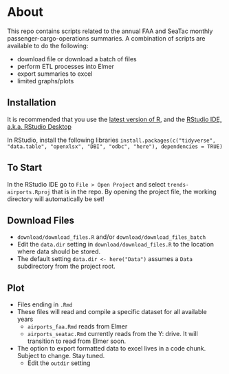# About
This repo contains scripts related to the annual FAA and SeaTac monthly passenger-cargo-operations summaries. A combination of scripts are available to do the following:

- download file or download a batch of files
- perform ETL processes into Elmer
- export summaries to excel
- limited graphs/plots

## Installation
It is recommended that you use the [latest version of R](https://cran.r-project.org/), and the [RStudio IDE, a.k.a. RStudio Desktop](https://rstudio.com/products/rstudio/download/)

In RStudio, install the following libraries
``install.packages(c("tidyverse", "data.table", "openxlsx", "DBI", "odbc", "here"), dependencies = TRUE)``

## To Start
In the RStudio IDE go to `File > Open Project` and select `trends-airports.Rproj` that is in the repo. By opening the project file, the working directory will automatically be set!

## Download Files
- `download/download_files.R` and/or `download/download_files_batch`  
- Edit the `data.dir` setting in `download/download_files.R` to the location where data should be stored.
- The default setting `data.dir <- here("Data")` assumes a `Data` subdirectory from the project root.

## Plot
- Files ending in `.Rmd`
- These files will read and compile a specific dataset for all available years  
  - `airports_faa.Rmd` reads from Elmer
  - `airports_seatac.Rmd` currently reads from the Y: drive. It will transition to read from Elmer soon.
- The option to export formatted data to excel lives in a code chunk. Subject to change. Stay tuned.
  - Edit the `outdir` setting

